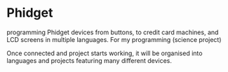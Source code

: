 # Phidget
programming Phidget devices from buttons, to credit card machines, and LCD screens in multiple languages. For my programming (science project)

Once connected and project starts working, it will be organised into languages and projects featuring many different devices.
